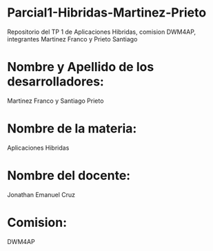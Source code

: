 # Parcial1-Hibridas-Martinez-Prieto
Repositorio del TP 1 de Aplicaciones Hibridas, comision DWM4AP, integrantes Martinez Franco y Prieto Santiago 
# Nombre y Apellido de los desarrolladores:
Martinez Franco y Santiago Prieto
# Nombre de la materia: 
Aplicaciones Hibridas
# Nombre del docente:
Jonathan Emanuel Cruz
# Comision: 
DWM4AP
